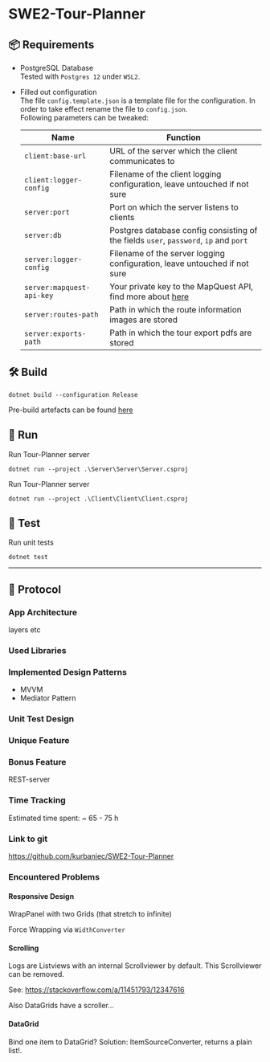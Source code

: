 # SWE2-Tour-Planner

## :package: Requirements

* PostgreSQL Database     
  Tested with `Postgres 12` under `WSL2`.     

* Filled out configuration     
  The file `config.template.json` is a template file for the configuration. In order to take effect rename the file to `config.json`.         
  Following parameters can be tweaked:

  | Name                      | Function                                                     |
  | ------------------------- | ------------------------------------------------------------ |
  | `client:base-url`         | URL of the server which the client communicates to           |
  | `client:logger-config`    | Filename of the client logging configuration, leave untouched if not sure |
  | `server:port`             | Port on which the server listens to clients                  |
  | `server:db`               | Postgres database config consisting of the fields `user`, `password`, `ip` and `port` |
  | `server:logger-config`    | Filename of the server logging configuration, leave untouched if not sure |
  | `server:mapquest-api-key` | Your private key to the MapQuest API, find more about [here](https://developer.mapquest.com/plan_purchase/steps/business_edition/business_edition_free/register) |
  | `server:routes-path`      | Path in which the route information images are stored        |
  | `server:exports-path`     | Path in which the tour export pdfs are stored                |

## 🛠 Build 

```
dotnet build --configuration Release
```

Pre-build artefacts can be found [here](https://github.com/kurbaniec/SWE2-Tour-Planner/releases)

## 🚀 Run

Run Tour-Planner server

```
dotnet run --project .\Server\Server\Server.csproj
```

Run Tour-Planner server

```
dotnet run --project .\Client\Client\Client.csproj
```

## 🧪 Test

Run unit tests

```
dotnet test
```

---

## 🧾 Protocol 

### App Architecture

layers etc

### Used Libraries



### Implemented Design Patterns

* MVVM
* Mediator Pattern

### Unit Test Design



### Unique Feature



### Bonus Feature

REST-server

### Time Tracking

Estimated time spent: ~ 65 - 75 h

### Link to git

https://github.com/kurbaniec/SWE2-Tour-Planner

### Encountered Problems

#### Responsive Design

WrapPanel with two Grids (that stretch to infinite)

Force Wrapping via `WidthConverter`

#### Scrolling

Logs are Listviews with an internal Scrollviewer by default. This Scrollviewer can be removed.

See: https://stackoverflow.com/a/11451793/12347616

Also DataGrids have a scroller...

#### DataGrid

Bind one item to DataGrid? Solution: ItemSourceConverter, returns a plain list!.

